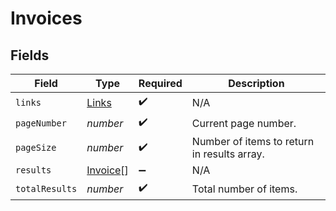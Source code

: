 # Invoices


## Fields

| Field                                       | Type                                        | Required                                    | Description                                 |
| ------------------------------------------- | ------------------------------------------- | ------------------------------------------- | ------------------------------------------- |
| `links`                                     | [Links](../../models/shared/links.md)       | :heavy_check_mark:                          | N/A                                         |
| `pageNumber`                                | *number*                                    | :heavy_check_mark:                          | Current page number.                        |
| `pageSize`                                  | *number*                                    | :heavy_check_mark:                          | Number of items to return in results array. |
| `results`                                   | [Invoice](../../models/shared/invoice.md)[] | :heavy_minus_sign:                          | N/A                                         |
| `totalResults`                              | *number*                                    | :heavy_check_mark:                          | Total number of items.                      |